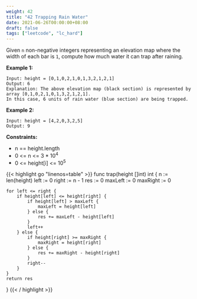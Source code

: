 ```yaml
---
weight: 42
title: "42 Trapping Rain Water"
date: 2021-06-26T00:00:00+08:00
draft: false
tags: ["leetcode", "lc_hard"]
---
```


Given `n` non-negative integers representing an elevation map where the width of each bar is `1`, compute how much water it can trap after raining.

**Example 1:**

```
Input: height = [0,1,0,2,1,0,1,3,2,1,2,1]
Output: 6
Explanation: The above elevation map (black section) is represented by array [0,1,0,2,1,0,1,3,2,1,2,1].
In this case, 6 units of rain water (blue section) are being trapped.
```


**Example 2:**
```
Input: height = [4,2,0,3,2,5]
Output: 9
```

**Constraints:**

- n == height.length
- 0 <= n <= 3 * 10<sup>4</sup>
- 0 <= height[i] <= 10<sup>5</sup>

<div class="tabs"></div>
<div class="tab-content">
<div id="golang" class="lang">
{{< highlight go "linenos=table" >}}
func trap(height []int) int {
    n := len(height)
    left := 0
    right := n - 1
    res := 0
    maxLeft := 0
    maxRight := 0

    for left <= right {
        if height[left] <= height[right] {
            if height[left] > maxLeft {
                maxLeft = height[left]
            } else {
                res += maxLeft - height[left]
            }
            left++
        } else {
            if height[right] >= maxRight {
                maxRight = height[right]
            } else {
                res += maxRight - height[right]
            }
            right--
        }
    }
    return res
}
{{< / highlight >}}
</div>
</div>
